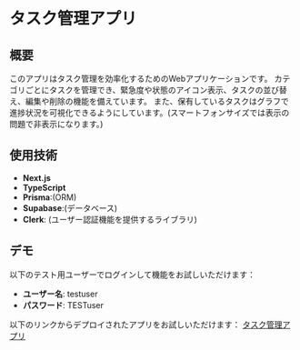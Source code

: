 # タスク管理アプリ

## 概要
このアプリはタスク管理を効率化するためのWebアプリケーションです。
カテゴリごとにタスクを管理でき、緊急度や状態のアイコン表示、タスクの並び替え、編集や削除の機能を備えています。
また、保有しているタスクはグラフで進捗状況を可視化できるようにしています。(スマートフォンサイズでは表示の問題で非表示になります。)

## 使用技術
- **Next.js**
- **TypeScript**
- **Prisma**:(ORM)
- **Supabase**:(データベース)
- **Clerk**: (ユーザー認証機能を提供するライブラリ)


## デモ
以下のテスト用ユーザーでログインして機能をお試しいただけます：

- **ユーザー名**: testuser  
- **パスワード**: TESTuser  

以下のリンクからデプロイされたアプリをお試しいただけます：
[タスク管理アプリ](https://task-management-application-sable.vercel.app/)
